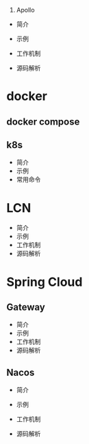 1. Apollo

* 简介

* 示例

* 工作机制

* 源码解析

# docker

## docker compose

## k8s

* 简介
* 示例
* 常用命令

# LCN

* 简介
* 示例
* 工作机制
* 源码解析

# Spring Cloud

## Gateway

* 简介
* 示例
* 工作机制
* 源码解析

## Nacos

* 简介

* 示例

* 工作机制

* 源码解析



